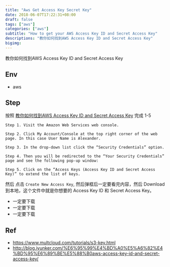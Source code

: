 ```yaml
---
title: "Aws Get Access Key Secret Key"
date: 2018-06-07T17:22:31+08:00
draft: false
tags: ["aws"]
categories: ["aws"]
subtitle: "How to get your AWS Access Key ID and Secret Access Key"
descriptions: "教你如何找到AWS Access Key ID and Secret Access Key"
bigimg:
---
```


教你如何找到AWS Access Key ID and Secret Access Key

## Env

- aws

## Step

按照 [教你如何找到AWS Access Key ID and Secret Access Key](http://blog.iyunker.com/%E6%95%99%E4%BD%A0%E5%A6%82%E4%BD%95%E6%89%BE%E5%88%B0aws-access-key-id-and-secret-access-key/) 完成 1-5

```
Step 1. Visit the Amazon Web Services web console.

Step 2. Click My Account/Console at the top right corner of the web page. In this case User Name is Alexander.

Step 3. In the drop-down list click the “Security Credentials” option.

Step 4. Then you will be redirected to the “Your Security Credentials” page and see the following pop-up window:

Step 5. Click on the “Access Keys (Access Key ID and Secret Access Key)” to extend the list of keys.
```

然后 点击 `Create New Access Key`, 然后弹框后一定要看完内容，然后 Download 到本地，这个文件中就是你想要的 Access Key ID 和 Secret Access Key。

- 一定要下载
- 一定要下载
- 一定要下载

## Ref

- https://www.multcloud.com/tutorials/s3-key.html
- http://blog.iyunker.com/%E6%95%99%E4%BD%A0%E5%A6%82%E4%BD%95%E6%89%BE%E5%88%B0aws-access-key-id-and-secret-access-key/
